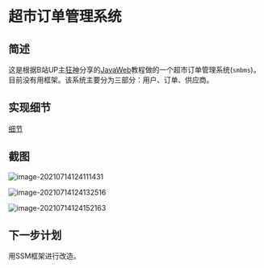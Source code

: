 # 超市订单管理系统

## 简述

这是根据B站UP主[狂神](https://space.bilibili.com/95256449/)分享的[JavaWeb](https://www.bilibili.com/video/BV12J411M7Sj)教程做的一个超市订单管理系统(`smbms`)。目前没有用框架。该系统主要分为三部分：用户、订单、供应商。

## 实现细节

[细节](note.md)



## 截图

![image-20210714124111431](https://gitee.com/yun-xiaojie/blog-image/raw/master/img/image-20210714124111431.png)

![image-20210714124132516](https://gitee.com/yun-xiaojie/blog-image/raw/master/img/image-20210714124132516.png)

![image-20210714124152163](https://gitee.com/yun-xiaojie/blog-image/raw/master/img/image-20210714124152163.png)





## 下一步计划

用SSM框架进行改造。

